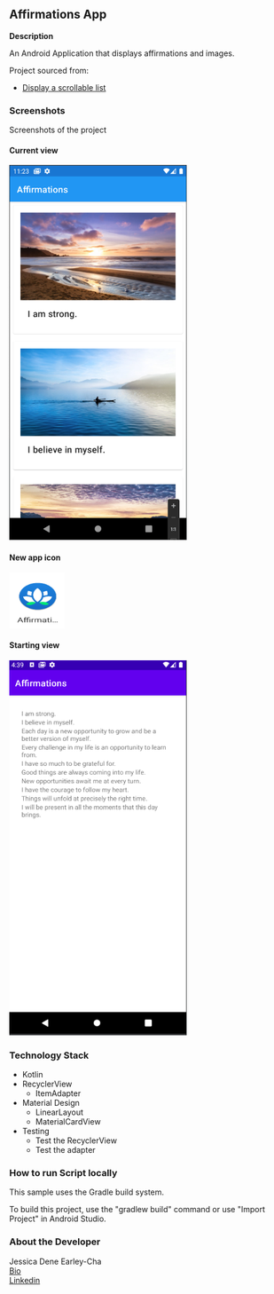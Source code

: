 Affirmations App
----------------


**Description**

An Android Application that displays affirmations and images.

Project sourced from: 
- [Display a scrollable list](https://developer.android.com/courses/pathways/android-basics-kotlin-unit-2-pathway-3)

### Screenshots
Screenshots of the project

#### Current view
<img src="screenshots/current-affirmation-app.png" width="320" height="676" alt="Screenshot"/>

#### New app icon
<img src="screenshots/app-icon.png" width="100" height="100" alt="Screenshot"/>

#### Starting view
<img src="screenshots/starting-affirmation-app.png" width="320" height="676" alt="Screenshot"/>

### Technology Stack

- Kotlin
- RecyclerView
  - ItemAdapter
- Material Design 
  - LinearLayout
  - MaterialCardView
- Testing
  - Test the RecyclerView
  - Test the adapter

### How to run Script locally

This sample uses the Gradle build system. 

To build this project, use the "gradlew build" command or use "Import Project" in Android Studio.


### About the Developer
Jessica Dene Earley-Cha    
[Bio](https://www.jessicadeneearley-cha.com/jessica)   
[Linkedin](https://www.linkedin.com/in/jessicaearley)    